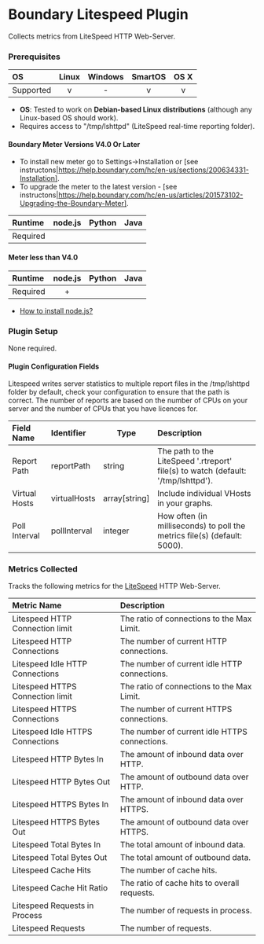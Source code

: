 # Boundary Litespeed Plugin


Collects metrics from LiteSpeed HTTP Web-Server.

### Prerequisites

|     OS    | Linux | Windows | SmartOS | OS X |
|:----------|:-----:|:-------:|:-------:|:----:|
| Supported |   v   |    -    |    v    |  v   |

- **OS**: Tested to work on **Debian-based Linux distributions** (although any Linux-based OS should work).
- Requires access to "/tmp/lshttpd" (LiteSpeed real-time reporting folder).

#### Boundary Meter Versions V4.0 Or Later

- To install new meter go to Settings->Installation or [see instructons|https://help.boundary.com/hc/en-us/sections/200634331-Installation]. 
- To upgrade the meter to the latest version - [see instructons|https://help.boundary.com/hc/en-us/articles/201573102-Upgrading-the-Boundary-Meter].

| Runtime  | node.js | Python | Java |
|:---------|:-------:|:------:|:----:|
| Required |         |        |      |

#### Meter less than V4.0

| Runtime  | node.js | Python | Java |
|:---------|:-------:|:------:|:----:|
| Required |    +    |        |      |

- [How to install node.js?](https://help.boundary.com/hc/articles/202360701)

### Plugin Setup
None required.

#### Plugin Configuration Fields
Litespeed writes server statistics to multiple report files in the /tmp/lshttpd folder by default, check your configuration to ensure that the path is correct.  The number of reports are based on the number of CPUs on your server and the number of CPUs that you have licences for.

|Field Name     |Identifier   |Type          |Description                                                                       |
|:--------------|:------------|--------------|:---------------------------------------------------------------------------------|
|Report Path    |reportPath   |string        |The path to the LiteSpeed '.rtreport' file(s) to watch (default: '/tmp/lshttpd'). |
|Virtual Hosts  |virtualHosts |array[string] |Include individual VHosts in your graphs.                                         |
|Poll Interval  |pollInterval |integer       |How often (in milliseconds) to poll the metrics file(s) (default: 5000).          |

### Metrics Collected
Tracks the following metrics for the [LiteSpeed](http://www.litespeedtech.com/) HTTP Web-Server.

|Metric Name                      |Description                                   |
|:--------------------------------|:---------------------------------------------|
|Litespeed HTTP Connection limit  |The ratio of connections to the Max Limit.    |
|Litespeed HTTP Connections       |The number of current HTTP connections.       |
|Litespeed Idle HTTP Connections  |The number of current idle HTTP connections.  |
|Litespeed HTTPS Connection limit |The ratio of connections to the Max Limit.    |
|Litespeed HTTPS Connections      |The number of current HTTPS connections.      |
|Litespeed Idle HTTPS Connections |The number of current idle HTTPS connections. |
|Litespeed HTTP Bytes In          |The amount of inbound data over HTTP.         |
|Litespeed HTTP Bytes Out         |The amount of outbound data over HTTP.        |
|Litespeed HTTPS Bytes In         |The amount of inbound data over HTTPS.        |
|Litespeed HTTPS Bytes Out        |The amount of outbound data over HTTPS.       |
|Litespeed Total Bytes In         |The total amount of inbound data.             |
|Litespeed Total Bytes Out        |The total amount of outbound data.            |
|Litespeed Cache Hits             |The number of cache hits.                     |
|Litespeed Cache Hit Ratio        |The ratio of cache hits to overall requests.  |
|Litespeed Requests in Process    |The number of requests in process.            |
|Litespeed Requests               |The number of requests.                       |
